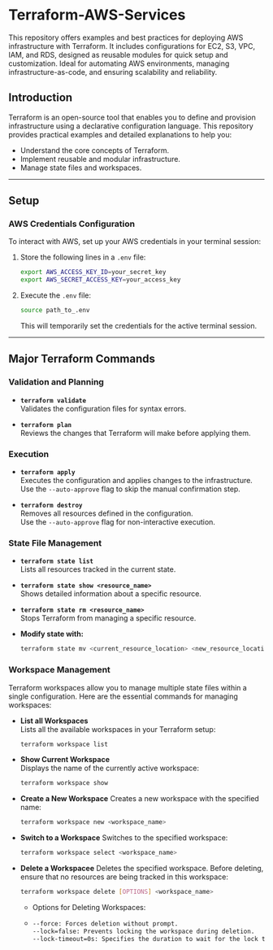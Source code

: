 # Terraform-AWS-Services
This repository offers examples and best practices for deploying AWS infrastructure with Terraform. It includes configurations for EC2, S3, VPC, IAM, and RDS, designed as reusable modules for quick setup and customization. Ideal for automating AWS environments, managing infrastructure-as-code, and ensuring scalability and reliability.

## Introduction
Terraform is an open-source tool that enables you to define and provision infrastructure using a declarative configuration language. This repository provides practical examples and detailed explanations to help you:
- Understand the core concepts of Terraform.
- Implement reusable and modular infrastructure.
- Manage state files and workspaces.

---

## Setup

### AWS Credentials Configuration
To interact with AWS, set up your AWS credentials in your terminal session:

1. Store the following lines in a `.env` file:
    ```bash
    export AWS_ACCESS_KEY_ID=your_secret_key
    export AWS_SECRET_ACCESS_KEY=your_access_key
    ```
2. Execute the `.env` file:
    ```bash
    source path_to_.env
    ```
   This will temporarily set the credentials for the active terminal session.

---

## Major Terraform Commands

### Validation and Planning
- **`terraform validate`**  
  Validates the configuration files for syntax errors.
  
- **`terraform plan`**  
  Reviews the changes that Terraform will make before applying them.

### Execution
- **`terraform apply`**  
  Executes the configuration and applies changes to the infrastructure.  
  Use the `--auto-approve` flag to skip the manual confirmation step.

- **`terraform destroy`**  
  Removes all resources defined in the configuration.  
  Use the `--auto-approve` flag for non-interactive execution.

### State File Management
- **`terraform state list`**  
  Lists all resources tracked in the current state.

- **`terraform state show <resource_name>`**  
  Shows detailed information about a specific resource.

- **`terraform state rm <resource_name>`**  
  Stops Terraform from managing a specific resource.

- **Modify state with:**  
  ```bash
  terraform state mv <current_resource_location> <new_resource_location>


### Workspace Management

Terraform workspaces allow you to manage multiple state files within a single configuration. Here are the essential commands for managing workspaces:

- **List all Workspaces**  
  Lists all the available workspaces in your Terraform setup:
  ```bash
  terraform workspace list
  
- **Show Current Workspace**  
  Displays the name of the currently active workspace:
  ```bash
  terraform workspace show

- **Create a New Workspace**
  Creates a new workspace with the specified name:
  ```bash
  terraform workspace new <workspace_name>

- **Switch to a Workspace**
  Switches to the specified workspace:
  ```bash
  terraform workspace select <workspace_name>

- **Delete a Workspacee**
  Deletes the specified workspace. Before deleting, ensure that no resources are being tracked in this workspace:
  ```bash
  terraform workspace delete [OPTIONS] <workspace_name>
  ```
  - Options for Deleting Workspaces:
  - ```bash
    --force: Forces deletion without prompt. 
    --lock=false: Prevents locking the workspace during deletion. 
    --lock-timeout=0s: Specifies the duration to wait for the lock to be released.
    ```